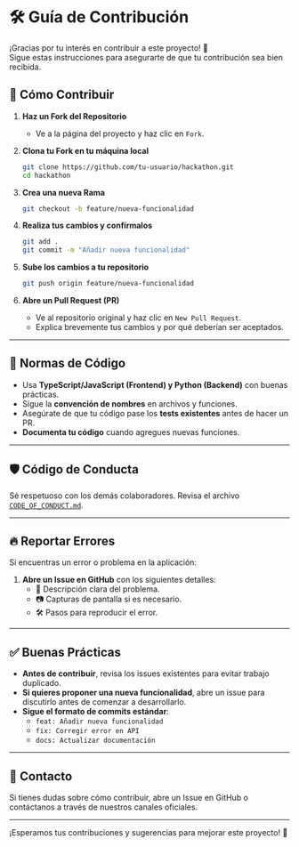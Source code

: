 # 🛠 Guía de Contribución

¡Gracias por tu interés en contribuir a este proyecto! 🎉  
Sigue estas instrucciones para asegurarte de que tu contribución sea bien recibida.

## 🚀 Cómo Contribuir

1. **Haz un Fork del Repositorio**  
   - Ve a la página del proyecto y haz clic en `Fork`.

2. **Clona tu Fork en tu máquina local**  
   ```sh
   git clone https://github.com/tu-usuario/hackathon.git
   cd hackathon
   ```

3. **Crea una nueva Rama**  
   ```sh
   git checkout -b feature/nueva-funcionalidad
   ```

4. **Realiza tus cambios y confírmalos**  
   ```sh
   git add .
   git commit -m "Añadir nueva funcionalidad"
   ```

5. **Sube los cambios a tu repositorio**  
   ```sh
   git push origin feature/nueva-funcionalidad
   ```

6. **Abre un Pull Request (PR)**  
   - Ve al repositorio original y haz clic en `New Pull Request`.
   - Explica brevemente tus cambios y por qué deberían ser aceptados.

---

## 📌 Normas de Código

- Usa **TypeScript/JavaScript (Frontend) y Python (Backend)** con buenas prácticas.
- Sigue la **convención de nombres** en archivos y funciones.
- Asegúrate de que tu código pase los **tests existentes** antes de hacer un PR.
- **Documenta tu código** cuando agregues nuevas funciones.

---

## 🛡️ Código de Conducta

Sé respetuoso con los demás colaboradores. Revisa el archivo [`CODE_OF_CONDUCT.md`](./CODE_OF_CONDUCT.md).

---

## 🔥 Reportar Errores

Si encuentras un error o problema en la aplicación:

1. **Abre un Issue en GitHub** con los siguientes detalles:
   - 📌 Descripción clara del problema.
   - 📷 Capturas de pantalla si es necesario.
   - 🛠 Pasos para reproducir el error.

---

## ✅ Buenas Prácticas

- **Antes de contribuir**, revisa los issues existentes para evitar trabajo duplicado.
- **Si quieres proponer una nueva funcionalidad**, abre un issue para discutirlo antes de comenzar a desarrollarlo.
- **Sigue el formato de commits estándar**:
  - `feat: Añadir nueva funcionalidad`
  - `fix: Corregir error en API`
  - `docs: Actualizar documentación`

---

## 🤝 Contacto

Si tienes dudas sobre cómo contribuir, abre un Issue en GitHub o contáctanos a través de nuestros canales oficiales.

---

¡Esperamos tus contribuciones y sugerencias para mejorar este proyecto! 🚀